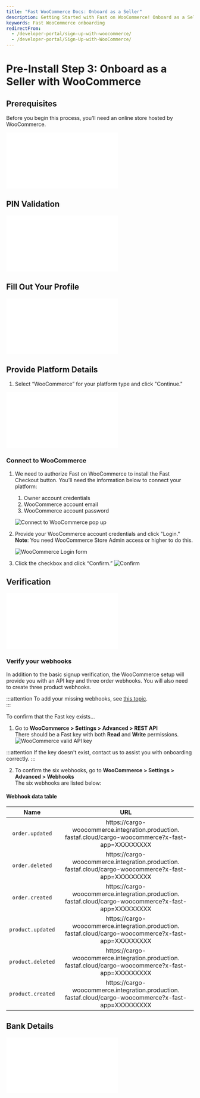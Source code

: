 ```yaml
---
title: "Fast WooCommerce Docs: Onboard as a Seller"
description: Getting Started with Fast on WooCommerce! Onboard as a Seller
keywords: Fast WooCommerce onboarding
redirectFrom:
  - /developer-portal/sign-up-with-woocommerce/
  - /developer-portal/Sign-Up-with-WooCommerce/
---
```


# Pre-Install Step 3: Onboard as a Seller with WooCommerce

## Prerequisites

Before you begin this process, you’ll need an online store hosted by WooCommerce.

<embed src="/reusables/for-developers/_platform_all_sign_up_as_a_seller_banner_sandbox_and_contact_support.md" />

## PIN Validation

<embed src="/reusables/for-developers/_platform_all_sign_up_as_a_seller_pin_validation.md" />

## Fill Out Your Profile

<embed src="/reusables/for-developers/_platform_all_sign_up_as_a_seller_fill_out_your_profile.md" />

## Provide Platform Details

1. Select “WooCommerce” for your platform type and click "Continue."

<embed src="/reusables/for-developers/_platform_all_sign_up_as_a_seller_platform_details.md" />

### Connect to WooCommerce

1. We need to authorize Fast on WooCommerce to install the Fast Checkout button. You’ll need the information below to connect your platform:

   1. Owner account credentials
   2. WooCommerce account email
   3. WooCommerce account password

   ![Connect to WooCommerce pop up](images/wc-connect.png)

2. Provide your WooCommerce account credentials and click "Login."
   **Note**: You need WooCommerce Store Admin access or higher to do this.

   ![WooCommerce Login form](images/woocommerce-signup-7.png)

3. Click the checkbox and click “Confirm.”
   ![Confirm](images/wc-confirm.png)

## Verification

<embed src="/reusables/for-developers/_platform_all_sign_up_as_a_seller_business_verification.md" />

### Verify your webhooks

In addition to the basic signup verification, the WooCommerce setup will provide you with an API key and three order webhooks. You will also need to create three product webhooks.

:::attention
To add your missing webhooks, see [this topic](/developer-portal/for-developers/woocommerce/pre-install/manually-add-webhooks/).     
:::

To confirm that the Fast key exists...
1. Go to **WooCommerce > Settings > Advanced > REST API**\
There should be a Fast key with both **Read** and **Write** permissions.
![WooCommerce valid API key](images/woocommerce-valid-api-key.png)

:::attention
If the key doesn't exist, contact us to assist you with onboarding correctly.
:::

2. To confirm the six webhooks, go to **WooCommerce > Settings > Advanced > Webhooks**\
The six webhooks are listed below:

#### Webhook data table

| Name | URL |
| :---: | :---:|
| `order.updated` | https<nolink>://cargo-woocommerce.integration.production.<br>fastaf.cloud/cargo-woocommerce?x-fast-app=XXXXXXXXX |
| `order.deleted` | https<nolink>://cargo-woocommerce.integration.production.<br>fastaf.cloud/cargo-woocommerce?x-fast-app=XXXXXXXXX |
| `order.created` | https<nolink>://cargo-woocommerce.integration.production.<br>fastaf.cloud/cargo-woocommerce?x-fast-app=XXXXXXXXX |
| `product.updated` | https<nolink>://cargo-woocommerce.integration.production.<br>fastaf.cloud/cargo-woocommerce?x-fast-app=XXXXXXXXX |
| `product.deleted` | https<nolink>://cargo-woocommerce.integration.production.<br>fastaf.cloud/cargo-woocommerce?x-fast-app=XXXXXXXXX |
| `product.created` | https<nolink>://cargo-woocommerce.integration.production.<br>fastaf.cloud/cargo-woocommerce?x-fast-app=XXXXXXXXX |

## Bank Details

<embed src="/reusables/for-developers/_platform_all_sign_up_as_a_seller_bank_details.md" />

